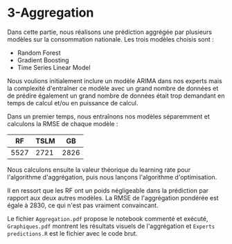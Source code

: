 # 3-Aggregation

Dans cette partie, nous réalisons une prédiction aggrégée par plusieurs modèles sur la consommation nationale. Les trois modèles choisis sont :
- Random Forest
- Gradient Boosting
- Time Series Linear Model

Nous voulions initialement inclure un modèle ARIMA dans nos experts mais la complexité d'entraîner ce modèle avec un grand nombre de données et de prédire également un grand nombre de données était trop demandant en temps de calcul et/ou en puissance de calcul.

Dans un premier temps, nous entraînons nos modèles séparemment et calculons la RMSE de chaque modèle :

| RF            | TSLM          | GB            |
| ------------- | ------------- | ------------- |
| 5527          | 2721          | 2826          |

Nous calculons ensuite la valeur théorique du learning rate pour l'algorithme d'aggrégation, puis nous lançons l'algorithme d'optimisation.

Il en ressort que les RF ont un poids négligeable dans la prédiction par rapport aux deux autres modèles. La RMSE de l'aggrégation pondérée est égale à 2830, ce qui n'est pas vraiment convaincant. 

Le fichier `Aggregation.pdf` propose le notebook commenté et exécuté, `Graphiques.pdf` montrent les résultats visuels de l'aggrégation et `Experts predictions.R` est le fichier avec le code brut.
